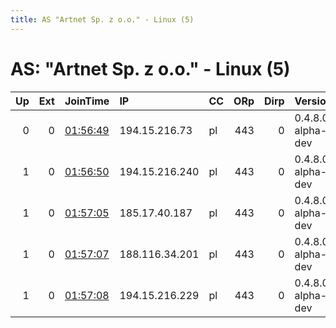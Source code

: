 ```yaml
---
title: AS "Artnet Sp. z o.o." - Linux (5)
---
```


# AS: "Artnet Sp. z o.o." - Linux (5)

|   Up |   Ext | JoinTime                                                                                              | IP             | CC   |   ORp |   Dirp | Version           | Contact   | Nickname   |   eFamMembers |
|-----:|------:|:------------------------------------------------------------------------------------------------------|:---------------|:-----|------:|-------:|:------------------|:----------|:-----------|--------------:|
|    0 |     0 | [01:56:49](https://nusenu.github.io/OrNetStats/w/relay/BB6F2CB7EEFB2B71C0E05589B3CF6211853E6A50.html) | 194.15.216.73  | pl   |   443 |      0 | 0.4.8.0-alpha-dev | None      | Unnamed    |             1 |
|    1 |     0 | [01:56:50](https://nusenu.github.io/OrNetStats/w/relay/0857BF27482EE713C2EB449CBE0555505680E568.html) | 194.15.216.240 | pl   |   443 |      0 | 0.4.8.0-alpha-dev | None      | Unnamed    |             1 |
|    1 |     0 | [01:57:05](https://nusenu.github.io/OrNetStats/w/relay/16A47E92C1885B1FFEC504847AD5DA9F5A8CCED6.html) | 185.17.40.187  | pl   |   443 |      0 | 0.4.8.0-alpha-dev | None      | Unnamed    |             1 |
|    1 |     0 | [01:57:07](https://nusenu.github.io/OrNetStats/w/relay/BA328ADD613C54992555386B3C3ABC3216241CEB.html) | 188.116.34.201 | pl   |   443 |      0 | 0.4.8.0-alpha-dev | None      | Unnamed    |             1 |
|    1 |     0 | [01:57:08](https://nusenu.github.io/OrNetStats/w/relay/1C94C410088309AD5EA49ACCAAC3404BF06B97C6.html) | 194.15.216.229 | pl   |   443 |      0 | 0.4.8.0-alpha-dev | None      | Unnamed    |             1 |
